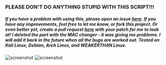### PLEASE DON'T DO ANYTHING STUPID WITH THIS SCRIPT!!!
##### If you have a problem with using this, please open an issue [here][1]. If you have any improvements, feel free to let me know, or fork this project. Or even better yet, create a pull request [here][2] with your patch for me to look at! I deleted the part with the MAC changer - it was giving me problems. I will add it back in the future when all the bugs are worked out. Tested on Kali Linux, Debian, Arch Linux, and WEAKERTH4N Linux.

![screenshot](https://raw.githubusercontent.com/RFKiller/mass-deauth/master/screenshot-v1-01.png)
![screenshot](https://raw.githubusercontent.com/RFKiller/mass-deauth/master/screenshot-v1-02.png)

[1]: https://github.com/RFKiller/mass-deauth/issues
[2]: https://github.com/RFKiller/mass-deauth/pulls

